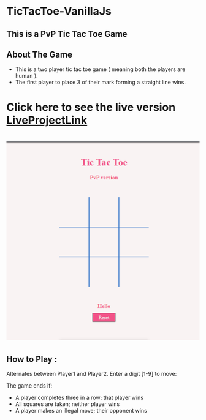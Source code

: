 # TicTacToe-VanillaJs
## This is a PvP Tic Tac Toe Game 

## About The Game
 - This is a two player tic tac toe game ( meaning both the players are human ).
 - The first player to place 3 of their mark forming a straight line wins.

# Click here to see the live version [LiveProjectLink](https://codepen.io/Cbi/pen/jOVKwRp)
# ![ProjectImage](https://github.com/ChinmayaBisoi/TicTacToe-VanillaJs/blob/main/Images/TicTacToe%20Main.PNG)
 

## How to Play :
Alternates between Player1 and Player2. Enter a digit [1-9] to move:

 The game ends if:
- A player completes three in a row; that player wins
- All squares are taken; neither player wins
- A player makes an illegal move; their opponent wins
